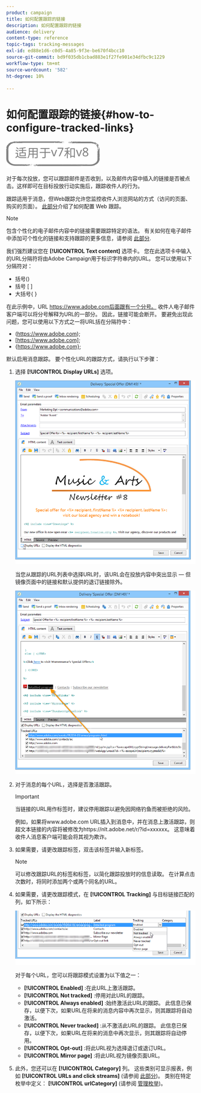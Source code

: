 ```yaml
---
product: campaign
title: 如何配置跟踪的链接
description: 如何配置跟踪的链接
audience: delivery
content-type: reference
topic-tags: tracking-messages
exl-id: ed88e1d6-c0d5-4a85-9f3e-be670f4bcc10
source-git-commit: bd9f035db1cbad883e1f27fe901e34dfbc9c1229
workflow-type: tm+mt
source-wordcount: '582'
ht-degree: 10%

---
```


# 如何配置跟踪的链接{#how-to-configure-tracked-links}

![](../../assets/common.svg)

对于每次投放，您可以跟踪邮件是否收到，以及邮件内容中插入的链接是否被点击。这样即可在目标投放行动实施后，跟踪收件人的行为。

跟踪适用于消息，但Web跟踪允许您监控收件人浏览网站的方式（访问的页面、购买的页面）。 [此部分](../../configuration/using/about-web-tracking.md)介绍了如何配置 Web 跟踪。

>[!NOTE]
>
>包含个性化的电子邮件内容中的链接需要跟踪特定的语法。 有关如何在电子邮件中添加可个性化的链接和支持跟踪的更多信息，请参阅 [此部分](tracking-personalized-links.md).

我们强烈建议您在 **[!UICONTROL Text content]** 选项卡。 您在此选项卡中输入的URL分隔符将由Adobe Campaign用于标识字符串内的URL。 您可以使用以下分隔符对：
* 括号()
* 括号 [ ]
* 大括号{ }

在此示例中，URL https://www.adobe.com后面跟有一个分号。 收件人电子邮件客户端可以将分号解释为URL的一部分。 因此，链接可能会断开。 要避免出现此问题，您可以使用以下方式之一将URL括在分隔符中：
* (https://www.adobe.com);
* [https://www.adobe.com];
* {https://www.adobe.com};

默认启用消息跟踪。 要个性化URL的跟踪方式，请执行以下步骤：

1. 选择 **[!UICONTROL Display URLs]** 选项。

   ![](assets/s_ncs_user_email_del_display_urls.png)

   当您从跟踪的URL列表中选择URL时，该URL会在投放内容中突出显示 — 但镜像页面中的链接和默认提供的退订链接除外。

   ![](assets/s_ncs_user_email_del_show_urls.png)

1. 对于消息的每个URL，选择是否激活跟踪。

   >[!IMPORTANT]
   >
   >当链接的URL用作标签时，建议停用跟踪以避免因网络钓鱼而被拒绝的风险。
   >
   >例如，如果将www.adobe.com URL插入到消息中，并在消息上激活跟踪，则超文本链接的内容将被修改为https://nlt.adobe.net/r/?id=xxxxxx。 这意味着收件人消息客户端可能会将其视为欺诈。

1. 如果需要，请更改跟踪标签，双击该标签并输入新标签。

   >[!NOTE]
   >
   >可以修改跟踪URL的标签和标签，以简化跟踪投放时的信息读取。 在计算点击次数时，将同时添加两个或两个同名的URL。

1. 如果需要，请更改跟踪模式，在 **[!UICONTROL Tracking]** 与目标链接匹配的列，如下所示：

   ![](assets/s_ncs_user_select_tracking_mode.png)

   对于每个URL，您可以将跟踪模式设置为以下值之一：

   * **[!UICONTROL Enabled]** :在此URL上激活跟踪。
   * **[!UICONTROL Not tracked]** :停用对此URL的跟踪。
   * **[!UICONTROL Always enabled]** :始终激活此URL的跟踪。 此信息已保存，以便下次，如果URL在将来的消息内容中再次显示，则其跟踪将自动激活。
   * **[!UICONTROL Never tracked]** :从不激活此URL的跟踪。 此信息已保存，以便下次，如果URL在将来的消息中再次显示，则其跟踪将自动停用。
   * **[!UICONTROL Opt-out]** :将此URL视为选择退订或退订URL。
   * **[!UICONTROL Mirror page]** :将此URL视为镜像页面URL。

1. 此外，您还可以在 **[!UICONTROL Category]** 列。 这些类别可显示报表，例如 **[!UICONTROL URLs and click streams]** (请参阅 [此部分](../../reporting/using/reports-on-deliveries.md#urls-and-click-streams))。 类别在特定枚举中定义： **[!UICONTROL urlCategory]** (请参阅 [管理枚举](../../platform/using/managing-enumerations.md))。
